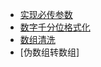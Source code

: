 
- [实现必传参数](params_passed.js)
- [数字千分位格式化](num_toLocaleString.js)
- [数组清洗](rinse_array.js)
- [伪数组转数组]

